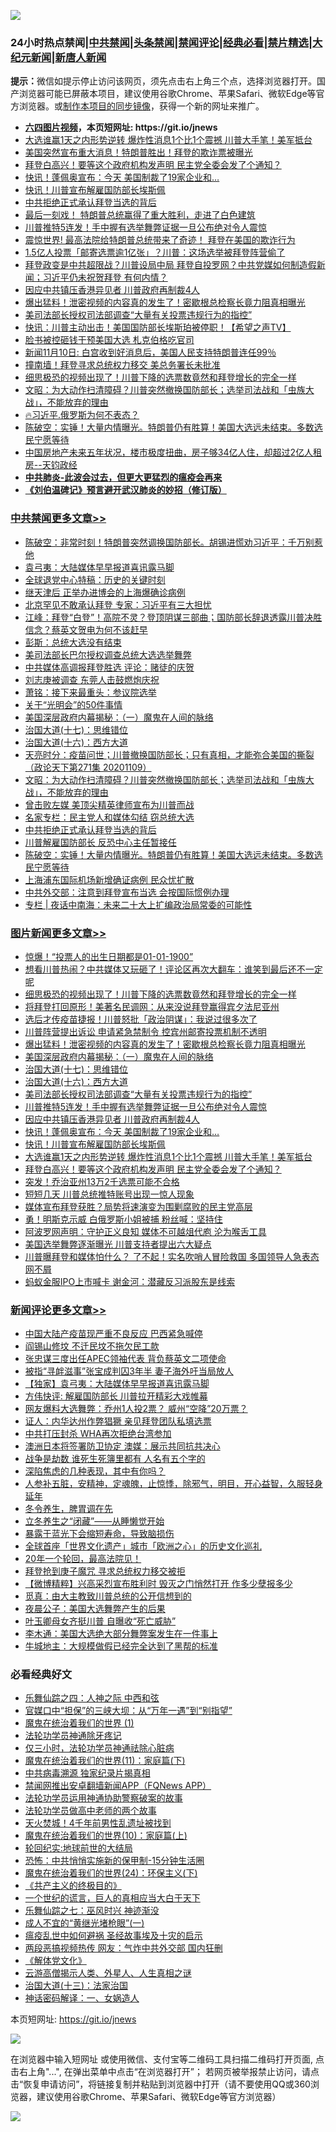 ![](https://raw.githubusercontent.com/fqnews/bnews/master/64photo/fqnews-qr.jpg)

<div id="tt">
<h3>24小时热点禁闻|<a href="#%E4%B8%AD%E5%85%B1%E7%A6%81%E9%97%BB%E6%9B%B4%E5%A4%9A%E6%96%87%E7%AB%A0">中共禁闻</a>|<a href="#%E5%9B%BE%E7%89%87%E6%96%B0%E9%97%BB%E6%9B%B4%E5%A4%9A%E6%96%87%E7%AB%A0">头条禁闻</a>|<a href="#%E6%96%B0%E9%97%BB%E8%AF%84%E8%AE%BA%E6%9B%B4%E5%A4%9A%E6%96%87%E7%AB%A0">禁闻评论|<a href="#%E5%BF%85%E7%9C%8B%E7%BB%8F%E5%85%B8%E5%A5%BD%E6%96%87">经典必看|<a href="/video.md#%E7%A6%81%E7%89%87%E7%B2%BE%E9%80%89">禁片精选</a>|<a href="https://github.com/fqnews/djy/blob/master/gb/nf1351518.md#1">大纪元新闻</a>|<a href="https://github.com/fqnews/ntdtv/blob/master/gb/prog204.md#1">新唐人新闻</a></h3>
<div><b>提示：</b>微信如提示停止访问该网页，须先点击右上角三个点，选择浏览器打开。国产浏览器可能已屏蔽本项目，建议使用谷歌Chrome、苹果Safari、微软Edge等官方浏览器。或<a href="https://github.com/fqnews/bnews/blob/master/%E5%88%B6%E4%BD%9Cgit%E7%A6%81%E9%97%BB%E9%95%9C%E5%83%8F.md">制作本项目的同步镜像</a>，获得一个新的网址来推广。</div>
<ul>
<li><b><a href="http://d1.bdrive.tk/64.mp4" target="_blank">六四图片视频</a>，本页短网址: https://git.io/jnews</b></li>
<li><a href="/topimagenews/20201110/1428464.md">大选谁赢1天之内形势逆转 爆炸性消息1个比1个震撼 川普大手笔！美军抵台</a></li>
<li><a href="/taiwannews/20201110/1428488.md">美国突然宣布重大消息！特朗普胜出！拜登的欺诈票被曝光</a></li>
<li><a href="/topimagenews/20201109/1428402.md">拜登白高兴！要等这个政府机构发声明 民主党全委会发了个通知？</a></li>
<li><a href="/topimagenews/20201110/1428491.md">快讯！蓬佩奥宣布：今天 美国制裁了19家企业和…</a></li>
<li><a href="/topimagenews/20201110/1428480.md">快讯！川普宣布解雇国防部长埃斯佩</a></li>
<li><a href="/cbnews/20201110/1428565.md">中共拒绝正式承认拜登当选的背后</a></li>
<li><a href="/taiwannews/20201110/1428499.md">最后一刻戏！ 特朗普总统赢得了重大胜利，走进了白色建筑</a></li>
<li><a href="/topimagenews/20201110/1428626.md">川普推特5连发！手中握有选举舞弊证据一旦公布绝对令人震惊</a></li>
<li><a href="/taiwannews/20201110/1428596.md">震惊世界! 最高法院给特朗普总统带来了奇迹！ 拜登在美国的欺诈行为</a></li>
<li><a href="/cnnews/20201110/1428481.md">1.5亿人投票「邮寄选票逾1亿张」？川普：这场选举被拜登阵营偷了</a></li>
<li><a href="/bannedvideo/20201109/1428349.md">拜登政变是中共超限战？川普设局中局 拜登自投罗网？中共党媒如何制造假新闻；习近平仍未祝贺拜登 有何内情？</a></li>
<li><a href="/topimagenews/20201110/1428520.md">因应中共镇压香港异见者 川普政府再制裁4人</a></li>
<li><a href="/topimagenews/20201110/1428731.md">爆出猛料！泄密视频的内容真的发生了！密歇根总检察长竟力阻真相曝光</a></li>
<li><a href="/topimagenews/20201110/1428627.md">美司法部长授权司法部调查“大量有关投票违规行为的指控”</a></li>
<li><a href="/bannedvideo/20201110/1428484.md">快讯：川普主动出击！美国国防部长埃斯珀被停职！【希望之声TV】</a></li>
<li><a href="/cbnews/20201110/1428435.md">脸书被控砸钱干预美国大选 札克伯格吃官司</a></li>
<li><a href="/taiwannews/20201110/1428619.md">新闻11月10日: 白宫收到好消息后，美国人民支持特朗普连任99％</a></li>
<li><a href="/cnnews/20201110/1428589.md">撞南墙！拜登寻求总统权力移交 美总务署长未批准</a></li>
<li><a href="/topimagenews/20201110/1428737.md">细思极恐的视频出现了！川普下降的选票数竟然和拜登增长的完全一样</a></li>
<li><a href="/cbnews/20201110/1428624.md">文昭：为大动作扫清障碍？川普突然撤换国防部长；选举司法战和「虫族大战」，不能放弃的理由</a></li>
<li><a href="/bannedvideo/20201109/1428346.md">🔥习近平.俄罗斯为何不表态？</a></li>
<li><a href="/cbnews/20201110/1428561.md">陈破空：实锤！大量内情曝光。特朗普仍有胜算！美国大选远未结束。多数选民宁愿等待</a></li>
<li><a href="/bannedvideo/20201110/1428578.md">中国房地产未来五年状况，楼市极度扭曲，房子够34亿人住，却超过2亿人租房--天钧政经</a></li>
<li><b><a href="/comments/20200211/1275071.md" target="_blank">中共肺炎-此波会过去，但更大更猛烈的瘟疫会再来</a></b></li>
<li><b><a href="/comments/20200207/1272816.md" target="_blank">《刘伯温碑记》预言避开武汉肺炎的妙招（修订版）</a></b></li>
</ul>
</div>

<div class="catlist">
<h3><a href="/cbnews/" target="_blank">中共禁闻</a><span><a href="/cbnews/" target="_blank" rel="nofollow">更多文章>></a></span></h3>
<ul>
<li><a href="/cbnews/20201110/1428920.md" target="_blank">陈破空：非常时刻！特朗普突然调换国防部长。胡锡进慌劝习近平：千万别惹他</a></li>
<li><a href="/cbnews/20201110/1428892.md" target="_blank">袁弓夷：大陆媒体早早报道喜讯露马脚</a></li>
<li><a href="/cbnews/20201110/1428723.md" target="_blank">全球退党中心特稿：历史的关键时刻</a></li>
<li><a href="/cbnews/20201110/1428724.md" target="_blank">继天津后 正举办进博会的上海爆确诊病例</a></li>
<li><a href="/cbnews/20201110/1428866.md" target="_blank">北京罕见不敢承认拜登 专家：习近平有三大担忧</a></li>
<li><a href="/cbnews/20201110/1428863.md" target="_blank">江峰：拜登“白登”！高院不灵？登顶阴谋三部曲；国防部长辞退透露川普决胜信念？蔡英文贺电为何不该赶早</a></li>
<li><a href="/cbnews/20201110/1428821.md" target="_blank">彭斯：总统大选没有结束</a></li>
<li><a href="/cbnews/20201110/1428820.md" target="_blank">美司法部长巴尔授权调查总统大选选举舞弊</a></li>
<li><a href="/cbnews/20201110/1428742.md" target="_blank">中共媒体高调报拜登胜选 评论：赌徒的庆贺</a></li>
<li><a href="/cbnews/20201110/1428740.md" target="_blank">刘志庚被调查 东莞人击鼓燃炮庆祝</a></li>
<li><a href="/cbnews/20201110/1428722.md" target="_blank">萧铭：接下来最重头：参议院选举</a></li>
<li><a href="/comments/20201110/1428683.md" target="_blank">关于“光明会”的50件事情</a></li>
<li><a href="/comments/20201110/1428660.md" target="_blank">美国深层政府内幕揭秘：（一）魔鬼在人间的脉络</a></li>
<li><a href="/comments/20201110/1428674.md" target="_blank">治国大道(十七)：思维错位</a></li>
<li><a href="/comments/20201110/1428663.md" target="_blank">治国大道(十六)：西方大道</a></li>
<li><a href="/cbnews/20201110/1428645.md" target="_blank">天亮时分：疫苗问世；川普撤换国防部长；只有真相，才能弥合美国的撕裂（政论天下第271集 20201109）</a></li>
<li><a href="/cbnews/20201110/1428624.md" target="_blank">文昭：为大动作扫清障碍？川普突然撤换国防部长；选举司法战和「虫族大战」，不能放弃的理由</a></li>
<li><a href="/cbnews/20201110/1428366.md" target="_blank">曾击败左媒 美顶尖精英律师宣布为川普而战</a></li>
<li><a href="/cbnews/20201110/1428564.md" target="_blank">名家专栏：民主党人和媒体勾结 窃总统大选</a></li>
<li><a href="/cbnews/20201110/1428565.md" target="_blank">中共拒绝正式承认拜登当选的背后</a></li>
<li><a href="/cbnews/20201110/1428577.md" target="_blank">川普解雇国防部长 反恐中心主任暂接任</a></li>
<li><a href="/cbnews/20201110/1428561.md" target="_blank">陈破空：实锤！大量内情曝光。特朗普仍有胜算！美国大选远未结束。多数选民宁愿等待</a></li>
<li><a href="/cbnews/20201110/1428546.md" target="_blank">上海浦东国际机场新增确证病例 民众忧扩散</a></li>
<li><a href="/cbnews/20201110/1428500.md" target="_blank">中共外交部：注意到拜登宣布当选 会按国际惯例办理</a></li>
<li><a href="/cbnews/20201110/1428493.md" target="_blank">专栏 | 夜话中南海：未来二十大上扩编政治局常委的可能性</a></li>

</ul>
</div>
<div class="catlist">
<h3><a href="/topimagenews/" target="_blank">图片新闻</a><span><a href="/topimagenews/" target="_blank" rel="nofollow">更多文章>></a></span></h3>
<ul>
<li><a href="/topimagenews/20201110/1428739.md" target="_blank">惊爆！“投票人的出生日期都是01-01-1900”</a></li>
<li><a href="/topimagenews/20201110/1428738.md" target="_blank">想看川普热闹？中共媒体又玩砸了！评论区再次大翻车：谁笑到最后还不一定呢</a></li>
<li><a href="/topimagenews/20201110/1428737.md" target="_blank">细思极恐的视频出现了！川普下降的选票数竟然和拜登增长的完全一样</a></li>
<li><a href="/topimagenews/20201110/1428736.md" target="_blank">将拜登打回原形！美著名民调网：从来没说拜登赢得宾夕法尼亚州</a></li>
<li><a href="/topimagenews/20201110/1428735.md" target="_blank">选后才传疫苗捷报！川普怒批「政治阴谋」：我说过很多次了</a></li>
<li><a href="/topimagenews/20201110/1428733.md" target="_blank">川普阵营提出诉讼 申请紧急禁制令 控宾州邮寄投票机制不透明</a></li>
<li><a href="/topimagenews/20201110/1428731.md" target="_blank">爆出猛料！泄密视频的内容真的发生了！密歇根总检察长竟力阻真相曝光</a></li>
<li><a href="/comments/20201110/1428660.md" target="_blank">美国深层政府内幕揭秘：（一）魔鬼在人间的脉络</a></li>
<li><a href="/comments/20201110/1428674.md" target="_blank">治国大道(十七)：思维错位</a></li>
<li><a href="/comments/20201110/1428663.md" target="_blank">治国大道(十六)：西方大道</a></li>
<li><a href="/topimagenews/20201110/1428627.md" target="_blank">美司法部长授权司法部调查“大量有关投票违规行为的指控”</a></li>
<li><a href="/topimagenews/20201110/1428626.md" target="_blank">川普推特5连发！手中握有选举舞弊证据一旦公布绝对令人震惊</a></li>
<li><a href="/topimagenews/20201110/1428520.md" target="_blank">因应中共镇压香港异见者 川普政府再制裁4人</a></li>
<li><a href="/topimagenews/20201110/1428491.md" target="_blank">快讯！蓬佩奥宣布：今天 美国制裁了19家企业和…</a></li>
<li><a href="/topimagenews/20201110/1428480.md" target="_blank">快讯！川普宣布解雇国防部长埃斯佩</a></li>
<li><a href="/topimagenews/20201110/1428464.md" target="_blank">大选谁赢1天之内形势逆转 爆炸性消息1个比1个震撼 川普大手笔！美军抵台</a></li>
<li><a href="/topimagenews/20201109/1428402.md" target="_blank">拜登白高兴！要等这个政府机构发声明 民主党全委会发了个通知？</a></li>
<li><a href="/topimagenews/20201109/1428231.md" target="_blank">突发！乔治亚州13万2千选票可能不合格</a></li>
<li><a href="/topimagenews/20201109/1428204.md" target="_blank">短短几天 川普总统推特账号出现一惊人现象</a></li>
<li><a href="/comments/20201109/1428146.md" target="_blank">媒体宣布拜登获胜？局势将速演变为围剿腐败的民主党高层</a></li>
<li><a href="/topimagenews/20201109/1428149.md" target="_blank">勇！明斯克示威 白俄罗斯小姐被捕 粉丝喊：坚持住</a></li>
<li><a href="/topimagenews/20201109/1428099.md" target="_blank">阿波罗网声明：守护正义良知 媒体不可越俎代庖 沦为喉舌工具</a></li>
<li><a href="/topimagenews/20201109/1428008.md" target="_blank">美国选举舞弊逐渐曝光 川普支持者提出六大疑点</a></li>
<li><a href="/topimagenews/20201109/1428002.md" target="_blank">川普曝拜登和媒体怕什么？ 了不起！实名吹哨人冒险救国 多国领导人急表态 网不屑</a></li>
<li><a href="/topimagenews/20201109/1428001.md" target="_blank">蚂蚁金服IPO上市喊卡 谢金河：潜藏反习派股东是线索</a></li>

</ul>
</div>
<div class="catlist">
<h3><a href="/comments/" target="_blank">新闻评论</a><span><a href="/comments/" target="_blank" rel="nofollow">更多文章>></a></span></h3>
<ul>
<li><a href="/comments/20201110/1428898.md" target="_blank">中国大陆产疫苗现严重不良反应 巴西紧急喊停</a></li>
<li><a href="/comments/20201110/1428891.md" target="_blank">阎锡山修坟 不迁民坟不拖欠民工款</a></li>
<li><a href="/comments/20201110/1428878.md" target="_blank">张忠谋三度出任APEC领袖代表 背负蔡英文二项使命</a></li>
<li><a href="/comments/20201110/1428814.md" target="_blank">被指“寻衅滋事”张宝成判囚3年半 妻子海外吁当局放人</a></li>
<li><a href="/comments/20201110/1428813.md" target="_blank">【独家】袁弓夷：大陆媒体早早报道喜讯露马脚</a></li>
<li><a href="/comments/20201110/1428811.md" target="_blank">方伟快评: 解雇国防部长 川普拉开精彩大戏帷幕</a></li>
<li><a href="/comments/20201110/1428810.md" target="_blank">网友爆料大选舞弊：乔州1人投2票？ 威州“空降”20万票？</a></li>
<li><a href="/comments/20201110/1428809.md" target="_blank">证人：内华达州作弊猖獗 亲见拜登团队私填选票</a></li>
<li><a href="/comments/20201110/1428808.md" target="_blank">中共打压封杀 WHA再次拒绝台湾参加</a></li>
<li><a href="/comments/20201110/1428807.md" target="_blank">澳洲日本将签署防卫协定 澳媒：展示共同抗共决心</a></li>
<li><a href="/comments/20201110/1428806.md" target="_blank">战争是劫数 谁死生死簿里都有 人名有五个字的</a></li>
<li><a href="/comments/20201110/1428805.md" target="_blank">深陷焦虑的几种表现，其中有你吗？</a></li>
<li><a href="/comments/20201110/1428804.md" target="_blank">人参补五脏，安精神，定魂魄，止惊悸，除邪气，明目，开心益智，久服轻身延年</a></li>
<li><a href="/comments/20201110/1428803.md" target="_blank">冬令养生，脾胃调在先</a></li>
<li><a href="/comments/20201110/1428802.md" target="_blank">立冬养生之“闭藏”——从睡懒觉开始</a></li>
<li><a href="/comments/20201110/1428801.md" target="_blank">暴露于蓝光下会缩短寿命，导致脑损伤</a></li>
<li><a href="/comments/20201110/1428800.md" target="_blank">全球首座「世界文化遗产」城市「欧洲之心」的历史文化巡礼</a></li>
<li><a href="/comments/20201110/1428799.md" target="_blank">20年一个轮回，最高法院见！</a></li>
<li><a href="/comments/20201110/1428798.md" target="_blank">拜登抢到庚子魔咒 寻求总统权力移交被拒</a></li>
<li><a href="/comments/20201110/1428764.md" target="_blank">【微博精粹】兴高采烈宣布胜利时 毁灭之门悄然打开 作多少孽报多少</a></li>
<li><a href="/comments/20201110/1428763.md" target="_blank">觅真：由大主教致川普总统的公开信想到的</a></li>
<li><a href="/comments/20201110/1428762.md" target="_blank">夜晨公子：美国大选舞弊产生的后果</a></li>
<li><a href="/comments/20201110/1428761.md" target="_blank">叶玉卿母女齐挺川普 自曝收“死亡威胁”</a></li>
<li><a href="/comments/20201110/1428760.md" target="_blank">李木通：美国大选绝大部分舞弊案发生在一件事上</a></li>
<li><a href="/comments/20201110/1428759.md" target="_blank">牛城地主：大规模做假已经完全达到了黑帮的标准</a></li>

</ul>
</div>

<div class="catlist">
<h3>必看经典好文</h3>
<ul>
<li><a href="/tculture/20190101/791144.md" target="_blank">乐舞仙踪之四：人神之际 中西和弦</a></li>
<li><a href="/cbnews/20200624/1349641.md" target="_blank">官媒口中“担保”的三峡大坝：从“万年一遇”到“别指望”</a></li>
<li><a href="/topimagenews/20180519/944624.md" target="_blank">魔鬼在统治着我们的世界 (1)</a></li>
<li><a href="/health/20170626/780263.md" target="_blank">法轮功学员神通除牙疼记</a></li>
<li><a href="/health/20170626/780270.md" target="_blank">仅三小时，法轮功学员神通祛除心脏病</a></li>
<li><a href="/topimagenews/20180530/950691.md" target="_blank">魔鬼在统治着我们的世界(11)：家庭篇(下)</a></li>
<li><a href="/ccpdope/20200412/1311165.md" target="_blank">中共病毒溯源 独家纪录片揭真相</a></li>
<li><a href="/comments/20200503/1322531.md" target="_blank">禁闻网推出安卓翻墙新闻APP（FQNews APP）</a></li>
<li><a href="/cbnews/20170626/780479.md" target="_blank">法轮功学员运用神通协助警察破案的故事</a></li>
<li><a href="/comments/20200629/1352533.md" target="_blank">法轮功学员做高中老师的两个故事</a></li>
<li><a href="/ccpdope/20181219/1049286.md" target="_blank">天火焚城！4千年前男性乱遗址被找到</a></li>
<li><a href="/topimagenews/20180529/950153.md" target="_blank">魔鬼在统治着我们的世界(10)：家庭篇(上)</a></li>
<li><a href="/comments/20200920/582873.md" target="_blank">轮回纪实:地球前世的大结局</a></li>
<li><a href="/baitai/20200711/1359005.md" target="_blank">恐怖：中共悄悄实施新的保甲制-15分钟生活圈</a></li>
<li><a href="/cbnews/20180907/994846.md" target="_blank">魔鬼在统治着我们的世界(24)：环保主义(下)</a></li>
<li><a href="/bookwiki/20171120/858084.md" target="_blank">《共产主义的终极目的》</a></li>
<li><a href="/comments/20200621/1348067.md" target="_blank">一个世纪的谎言，巨人的真相应当大白于天下</a></li>
<li><a href="/tculture/20190101/792550.md" target="_blank">乐舞仙踪之七：巫风时兴 神迹渐没</a></li>
<li><a href="/lifebaike/20200527/1334909.md" target="_blank">成人不宜的“黄继光堵枪眼”(一)</a></li>
<li><a href="/comments/20200618/1346823.md" target="_blank">瘟疫乱世中如何避祸 圣经故事埃及十灾的启示</a></li>
<li><a href="/cbnews/20200703/1355059.md" target="_blank">两段恶搞视频热传 网友：气炸中共外交部 国内狂删</a></li>
<li><a href="/bookwiki/20130610/138400.md" target="_blank">《解体党文化》</a></li>
<li><a href="/comments/20200919/82684.md" target="_blank">云游高僧揭示人类、外星人、人生真相之谜</a></li>
<li><a href="/cbnews/20180319/916654.md" target="_blank">治国大道(十三)：法家治国</a></li>
<li><a href="/comments/20200609/1342224.md" target="_blank">神话密码解译：一、女娲造人</a></li>

</ul>
</div>

本页短网址: https://git.io/jnews

![](https://raw.githubusercontent.com/fqnews/bnews/master/64photo/fqnews-qr.jpg)

在浏览器中输入短网址 或使用微信、支付宝等二维码工具扫描二维码打开页面, 点击右上角"...", 在弹出菜单中点击“在浏览器打开”； 若网页被举报禁止访问，请点击“恢复申请访问”，将链接复制并粘贴到浏览器中打开（请不要使用QQ或360浏览器，建议使用谷歌Chrome、苹果Safari、微软Edge等官方浏览器）

![](https://raw.githubusercontent.com/fqnews/bnews/master/64photo/wx.jpg)